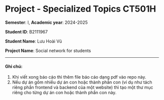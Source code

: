 # Project - Specialized Topics CT501H

**Semester**: I, **Academic year**: 2024-2025

**Student ID**: B2111967

**Student Name**: Lưu Hoài Vũ

**Project Name**: Social network for students

---

#### Ghi chú:

1. Khi viết xong báo cáo thì thêm file báo cáo dạng pdf vào repo này.
2. Nếu dự án gồm nhiều dự án con hoặc thành phần con (ví dụ như tách riêng phần frontend và backend của một website) thì tạo một thư mục riêng cho từng dự án con hoặc thành phần con này.
